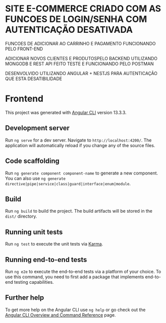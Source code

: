 # SITE E-COMMERCE CRIADO COM AS FUNCOES DE LOGIN/SENHA COM AUTENTICAÇÃO DESATIVADA

 FUNCOES DE ADICIONAR AO CARRINHO E PAGAMENTO FUNCIONANDO PELO FRONT-END

 ADICIONAR NOVOS CLIENTES E PRODUTOSPELO BACKEND UTILIZANDO MONGODB  E REST API FEITO TESTE E FUNCIONANDO PELO POSTMAN

 DESENVOLVIDO UTILIZANDO ANGULAR + NESTJS PARA AUTENTICAÇÃO QUE ESTA DESATIBILIDADE

# Frontend

This project was generated with [Angular CLI](https://github.com/angular/angular-cli) version 13.3.3.

## Development server

Run `ng serve` for a dev server. Navigate to `http://localhost:4200/`. The application will automatically reload if you change any of the source files.

## Code scaffolding

Run `ng generate component component-name` to generate a new component. You can also use `ng generate directive|pipe|service|class|guard|interface|enum|module`.

## Build

Run `ng build` to build the project. The build artifacts will be stored in the `dist/` directory.

## Running unit tests

Run `ng test` to execute the unit tests via [Karma](https://karma-runner.github.io).

## Running end-to-end tests

Run `ng e2e` to execute the end-to-end tests via a platform of your choice. To use this command, you need to first add a package that implements end-to-end testing capabilities.

## Further help

To get more help on the Angular CLI use `ng help` or go check out the [Angular CLI Overview and Command Reference](https://angular.io/cli) page.
